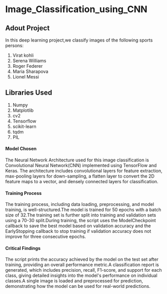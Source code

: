 # Image_Classification_using_CNN
## Adout Project
In this deep learning project,we classify images of the following sports persons:

1. Virat kohli
2. Serena Williams
3. Roger Federer
4. Maria Sharapova
5. Lionel Messi

## Libraries Used
1. Numpy
2. Matplotlib
3. cv2
4. Tensorflow
5. scikit-learn
6. tqdm
7. PIL


#### Model Chosen
The Neural Network Architecture used for this image classification is Convolutional Neural Network(CNN) implemented using TensorFlow and Keras. The architecture includes convolutional layers for feature extraction, max-pooling layers for down-sampling, a flatten layer to convert the 2D feature maps to a vector, and densely connected layers for classification.

#### Training Process
The training process, including data loading, preprocessing, and model training, is well-structured.The model is trained for 50 epochs with a batch size of 32.The training set is further split into training and validation sets using a 70-30 split.During training, the script uses the ModelCheckpoint callback to save the best model based on validation accuracy and the EarlyStopping callback to stop training if validation accuracy does not improve for three consecutive epochs.

#### Critical Findings
The script prints the accuracy achieved by the model on the test set after training, providing an overall performance metric.A classification report is generated, which includes precision, recall, F1-score, and support for each class, giving detailed insights into the model's performance on individual classes.A single image is loaded and preprocessed for prediction, demonstrating how the model can be used for real-world predictions.
